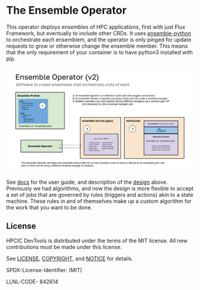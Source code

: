 # The Ensemble Operator

This operator deploys ensembles of HPC applications, first with just Flux Framework, but eventually to include other CRDs. It uses [ensemble-python](https://github.com/converged-computing/ensemble-python) to orchestrate each ensemblem, and the operator is only pinged for update requests to grow or otherwise change the ensemble member. This means that the only requirement of your container is to have python3
installed with pip.

![docs/getting_started/img/design.png](docs/getting_started/img/design.png)

See [docs](docs) for the user guide, and description of the [design](docs/design.md) above. Previously we had algorithms, and now the design is more flexible to accept a set of jobs that are governed by rules (triggers and actions) akin to a state machine. These rules in and of themselves make up a custom algorithm for the work that you want to be done.

## License

HPCIC DevTools is distributed under the terms of the MIT license.
All new contributions must be made under this license.

See [LICENSE](https://github.com/converged-computing/cloud-select/blob/main/LICENSE),
[COPYRIGHT](https://github.com/converged-computing/cloud-select/blob/main/COPYRIGHT), and
[NOTICE](https://github.com/converged-computing/cloud-select/blob/main/NOTICE) for details.

SPDX-License-Identifier: (MIT)

LLNL-CODE- 842614
